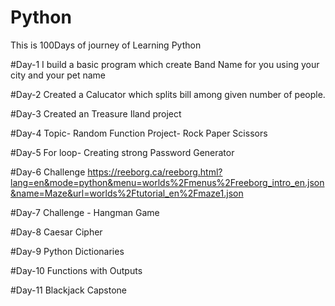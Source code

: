 # Python
This is 100Days of journey of Learning Python

#Day-1
I build a basic program which create Band Name for you using your city and your pet name

#Day-2
Created a Calucator which splits bill among given number of people.

#Day-3
Created an Treasure Iland project

#Day-4
Topic- Random Function
Project- Rock Paper Scissors

#Day-5
For loop- Creating strong Password Generator

#Day-6
Challenge
https://reeborg.ca/reeborg.html?lang=en&mode=python&menu=worlds%2Fmenus%2Freeborg_intro_en.json&name=Maze&url=worlds%2Ftutorial_en%2Fmaze1.json

#Day-7
Challenge - Hangman Game

#Day-8
Caesar Cipher

#Day-9
Python Dictionaries

#Day-10
Functions with Outputs

#Day-11
Blackjack Capstone

